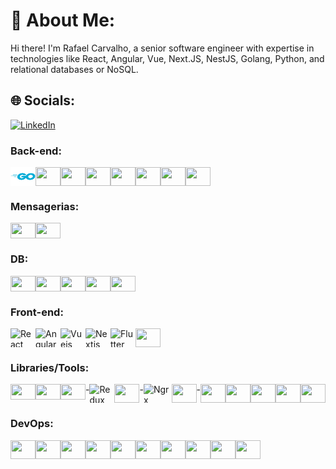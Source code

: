 <!-- <img src="https://github.com/rafaelcarvalhocaetano/rafaelcarvalhocaetano/blob/master/banner.png" height="250" width="1024"/> -->

# 💫 About Me:

Hi there! I'm Rafael Carvalho, a senior software engineer with expertise in technologies like React, Angular, Vue, Next.JS, NestJS, Golang, Python, and relational databases or NoSQL.

## 🌐 Socials:

[![LinkedIn](https://img.shields.io/badge/LinkedIn-%230077B5.svg?logo=linkedin&logoColor=white)](https://www.linkedin.com/in/rafael-carvalho-caetano/)

### Back-end:

<div style="display: flex;">
  <img align="center" height="30" width="40" src="https://raw.githubusercontent.com/devicons/devicon/master/icons/go/go-original-wordmark.svg">
  <img align="center" height="30" width="40" src="https://cdn.jsdelivr.net/gh/devicons/devicon/icons/nodejs/nodejs-original.svg" />
  <img align="center" height="30" width="40" src="https://cdn.jsdelivr.net/gh/devicons/devicon/icons/python/python-original.svg" />
  <img align="center" height="30" width="40" src="https://cdn.jsdelivr.net/gh/devicons/devicon@latest/icons/typescript/typescript-original.svg" />
  <img align="center" height="30" width="40" src="https://cdn.jsdelivr.net/gh/devicons/devicon@latest/icons/dart/dart-original.svg" />
  <img align="center" height="30" width="40" src="https://cdn.jsdelivr.net/gh/devicons/devicon@latest/icons/java/java-original.svg" />
  <img align="center" height="30" width="40" src="https://cdn.jsdelivr.net/gh/devicons/devicon@latest/icons/nestjs/nestjs-original.svg" />
  <img align="center" height="30" width="40" src="https://cdn.jsdelivr.net/gh/devicons/devicon@latest/icons/spring/spring-original.svg" />
</div>

### Mensagerias:

<div style="display: flex;">
  <img align="center" height="25" width="40" src="https://cdn.jsdelivr.net/gh/devicons/devicon@latest/icons/apachekafka/apachekafka-original.svg" />
  <img align="center" height="25" width="40" src="https://cdn.jsdelivr.net/gh/devicons/devicon@latest/icons/rabbitmq/rabbitmq-original.svg" />
</div>

### DB:

<div style="display: flex;">
  <img align="center" height="25" width="40" src="https://cdn.jsdelivr.net/gh/devicons/devicon@latest/icons/postgresql/postgresql-original.svg" />
  <img align="center" height="25" width="40" src="https://cdn.jsdelivr.net/gh/devicons/devicon@latest/icons/redis/redis-original.svg" />
  <img align="center" height="25" width="40" src="https://cdn.jsdelivr.net/gh/devicons/devicon@latest/icons/mongodb/mongodb-original.svg" />
  <img align="center" height="25" width="40" src="https://cdn.jsdelivr.net/gh/devicons/devicon@latest/icons/dynamodb/dynamodb-original.svg" />
  <img align="center" height="25" width="40" src="https://cdn.jsdelivr.net/gh/devicons/devicon@latest/icons/sqlite/sqlite-original.svg" />
</div>

### Front-end:

<div style="display: flex;">
  <img align="center" alt="React" height="30" width="40" src="https://cdn.jsdelivr.net/gh/devicons/devicon@latest/icons/react/react-original.svg">
  <img align="center" alt="Angular" height="30" width="40" src="https://cdn.jsdelivr.net/gh/devicons/devicon@latest/icons/angular/angular-original.svg" />
  <img align="center" alt="Vuejs" height="30" width="40" src="https://cdn.jsdelivr.net/gh/devicons/devicon/icons/vuejs/vuejs-original.svg" />
  <img align="center" alt="Nextjs" height="30" width="40" src="https://cdn.jsdelivr.net/gh/devicons/devicon/icons/nextjs/nextjs-original.svg" />
  <img align="center" alt="Flutter" height="30" width="40" src="https://cdn.jsdelivr.net/gh/devicons/devicon@latest/icons/flutter/flutter-original.svg" />
  <img align="center" height="30" width="40" src="https://cdn.jsdelivr.net/gh/devicons/devicon@latest/icons/nuxtjs/nuxtjs-original.svg"/>
</div>

### Libraries/Tools:

<div style="display: flex;">
  <img align="center" height="25" width="40" src="https://cdn.jsdelivr.net/gh/devicons/devicon@latest/icons/prisma/prisma-original.svg" />
  <img align="center" height="25" width="40" src="https://cdn.jsdelivr.net/gh/devicons/devicon@latest/icons/sqlalchemy/sqlalchemy-original.svg" />
  <img align="center" height="25" width="40" src="https://cdn.jsdelivr.net/gh/devicons/devicon@latest/icons/sequelize/sequelize-original.svg" />
  -
  <img align="center" alt="Redux" height="30" width="40" src="https://cdn.jsdelivr.net/gh/devicons/devicon@latest/icons/redux/redux-original.svg" />
  <img align="center" height="30" width="40" src="https://cdn.jsdelivr.net/gh/devicons/devicon@latest/icons/graphql/graphql-plain.svg" />
  -
  <img align="center" alt="Ngrx" height="30" src="https://cdn.jsdelivr.net/gh/devicons/devicon@latest/icons/ngrx/ngrx-original.svg" />
  <img align="center" height="30" width="40" src="https://cdn.jsdelivr.net/gh/devicons/devicon@latest/icons/rxjs/rxjs-original.svg" />
  -
  <img align="center" height="30" width="40" src="https://cdn.jsdelivr.net/gh/devicons/devicon/icons/sass/sass-original.svg" />
  <img align="center" height="30" width="40" src="https://cdn.jsdelivr.net/gh/devicons/devicon@latest/icons/html5/html5-original.svg"/>
  <img align="center" height="30" width="40" src="https://cdn.jsdelivr.net/gh/devicons/devicon@latest/icons/jest/jest-plain.svg"/>
  <img align="center" height="30" width="40" src="https://cdn.jsdelivr.net/gh/devicons/devicon@latest/icons/karma/karma-original.svg"/>
  <img align="center" height="30" width="40" src="https://cdn.jsdelivr.net/gh/devicons/devicon@latest/icons/storybook/storybook-original-wordmark.svg"/>
</div>

### DevOps:

<div style="display: flex;">
  <img align="center" height="30" width="40" src="https://cdn.jsdelivr.net/gh/devicons/devicon@latest/icons/amazonwebservices/amazonwebservices-original-wordmark.svg" />
  <img align="center" height="30" width="40" src="https://cdn.jsdelivr.net/gh/devicons/devicon@latest/icons/googlecloud/googlecloud-original.svg" />
  <img align="center" height="30" width="40" src="https://cdn.jsdelivr.net/gh/devicons/devicon@latest/icons/jenkins/jenkins-line.svg" />
  <img align="center" height="30" width="40" src="https://cdn.jsdelivr.net/gh/devicons/devicon@latest/icons/linux/linux-original.svg" />
  <img align="center" height="30" width="40" src="https://cdn.jsdelivr.net/gh/devicons/devicon@latest/icons/nginx/nginx-original.svg" />
  <img align="center" height="30" width="40" src="https://cdn.jsdelivr.net/gh/devicons/devicon@latest/icons/terraform/terraform-original.svg" />
  <img align="center" height="30" width="40" src="https://cdn.jsdelivr.net/gh/devicons/devicon@latest/icons/docker/docker-original.svg" />
  <img align="center" height="30" width="40" src="https://cdn.jsdelivr.net/gh/devicons/devicon@latest/icons/kubernetes/kubernetes-original.svg" />
  <img align="center" height="30" width="40" src="https://cdn.jsdelivr.net/gh/devicons/devicon@latest/icons/git/git-original.svg" />
  <img align="center" height="30" width="40" src="https://cdn.jsdelivr.net/gh/devicons/devicon@latest/icons/gitlab/gitlab-original.svg" />
</div>
